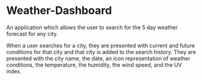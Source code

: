 # Weather-Dashboard
An application which allows the user to search for the 5 day weather forecast for any city.

When a user searches for a city, they are presented with current and future conditions for that city and that city is added to the search history. They are presented with the city name, the date, an icon representation of weather conditions, the temperature, the humidity, the wind speed, and the UV index.
